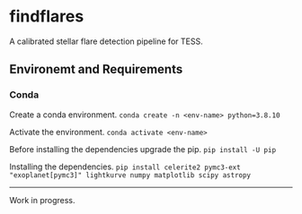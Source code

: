 # findflares

A calibrated stellar flare detection pipeline for TESS.

## Environemt and Requirements

### Conda

Create a conda environment.
`conda create -n <env-name> python=3.8.10`

Activate the environment.
`conda activate <env-name>`

Before installing the dependencies upgrade the pip.
`pip install -U pip`

Installing the dependencies.
`pip install celerite2 pymc3-ext "exoplanet[pymc3]" lightkurve numpy matplotlib scipy astropy`

---

Work in progress.
